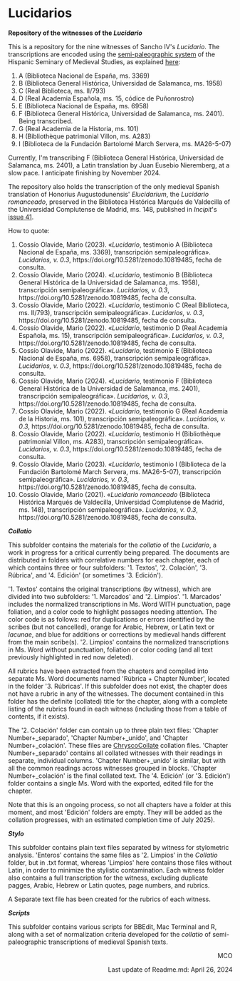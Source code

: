 # Lucidarios
**Repository of the witnesses of the <em>Lucidario</em>**

This is a repository for the nine witnesses of Sancho IV's <em>Lucidario</em>. The transcriptions are encoded using the [semi-paleographic system](http://www.hispanicseminary.org/manual-en.htm) of the Hispanic Seminary of Medieval Studies, as explained [here](https://lucidarios.hypotheses.org/transcripciones/normas-de-transcripcion):

<ol>
<li>A (Biblioteca Nacional de España, ms. 3369)</li>
<li>B (Biblioteca General Histórica, Universidad de Salamanca, ms. 1958)</li>
<li>C (Real Biblioteca, ms. II/793)</li>
<li>D (Real Academia Española, ms. 15, códice de Puñonrostro)</li>
<li>E (Biblioteca Nacional de España, ms. 6958)</li>
<li>F (Biblioteca General Histórica, Universidad de Salamanca, ms. 2401). Being transcribed.</li>
<li>G (Real Academia de la Historia, ms. 101)</li>
<li>H (Bibliothèque patrimonial Villon, ms. A283)</li>
<li>I (Biblioteca de la Fundación Bartolomé March Servera, ms. MA26-5-07)</li> 
</ol>

Currently, I'm transcribing F (Biblioteca General Histórica, Universidad de Salamanca, ms. 2401), a Latin translation by Juan Eusebio Nieremberg, at a slow pace. I anticipate finishing by November 2024.

The repository also holds the transcription of the only medieval Spanish translation of Honorius Augustodunensis' <em>Elucidarium</em>, the <em>Lucidario romanceado</em>, preserved in the Biblioteca Histórica Marqués de Valdecilla of the Universidad Complutense de Madrid, ms. 148, published in <em>Incipit</em>'s [issue 41](http://www.iibicrit-conicet.gov.ar/ojs/index.php/incipit/article/view/541).

How to quote:

<ol>
<li>Cossío Olavide, Mario (2023). «<em>Lucidario</em>, testimonio A (Biblioteca Nacional de España, ms. 3369), transcripción semipaleográfica». <em>Lucidarios, v. 0.3</em>, https://doi.org/10.5281/zenodo.10819485, fecha de consulta.</li>
<li>Cossío Olavide, Mario (2024). «<em>Lucidario</em>, testimonio B (Biblioteca General Histórica de la Universidad de Salamanca, ms. 1958), transcripción semipaleográfica». <em>Lucidarios, v. 0.3</em>, https://doi.org/10.5281/zenodo.10819485, fecha de consulta.</li>
<li>Cossío Olavide, Mario (2022). «<em>Lucidario</em>, testimonio C (Real Biblioteca, ms. II/793), transcripción semipaleográfica». <em>Lucidarios, v. 0.3</em>, https://doi.org/10.5281/zenodo.10819485, fecha de consulta.</li>
<li>Cossío Olavide, Mario (2022). «<em>Lucidario</em>, testimonio D (Real Academia Española, ms. 15), transcripción semipaleográfica». <em>Lucidarios, v. 0.3</em>, https://doi.org/10.5281/zenodo.10819485, fecha de consulta.</li>
<li>Cossío Olavide, Mario (2022). «<em>Lucidario</em>, testimonio E (Biblioteca Nacional de España, ms. 6958), transcripción semipaleográfica». <em>Lucidarios, v. 0.3</em>, https://doi.org/10.5281/zenodo.10819485, fecha de consulta.</li>
<li>Cossío Olavide, Mario (2024). «<em>Lucidario</em>, testimonio F (Biblioteca General Histórica de la Universidad de Salamanca, ms. 2401), transcripción semipaleográfica». <em>Lucidarios, v. 0.3</em>, https://doi.org/10.5281/zenodo.10819485, fecha de consulta.</li>
<li>Cossío Olavide, Mario (2022). «<em>Lucidario</em>, testimonio G (Real Academia de la Historia, ms. 101), transcripción semipaleográfica». <em>Lucidarios, v. 0.3</em>, https://doi.org/10.5281/zenodo.10819485, fecha de consulta.</li>
<li>Cossío Olavide, Mario (2022). «<em>Lucidario</em>, testimonio H (Bibliothèque patrimonial Villon, ms. A283), transcripción semipaleográfica». <em>Lucidarios, v. 0.3</em>, https://doi.org/10.5281/zenodo.10819485, fecha de consulta.</li>
<li>Cossío Olavide, Mario (2023). «<em>Lucidario</em>, testimonio I (Biblioteca de la Fundación Bartolomé March Servera, ms. MA26-5-07), transcripción semipaleográfica». <em>Lucidarios, v. 0.3</em>, https://doi.org/10.5281/zenodo.10819485, fecha de consulta.</li>
<li>Cossío Olavide, Mario (2021). «<em>Lucidario romanceado</em> (Biblioteca Histórica Marqués de Valdecilla, Universidad Complutense de Madrid, ms. 148), transcripción semipaleográfica». <em>Lucidarios, v. 0.3</em>, https://doi.org/10.5281/zenodo.10819485, fecha de consulta.</li>
</ol>

**<em>Collatio</em>**

This subfolder contains the materials for the <em>collatio</em> of the <em>Lucidario</em>, a work in progress for a critical currently being prepared. The documents are distributed in folders with correlative numbers for each chapter, each of which contains three or four subfolders: '1. Textos', '2. Colación', '3. Rúbrica', and '4. Edición' (or sometimes '3. Edición').

'1. Textos' contains the original transcriptions (by witness), which are divided into two subfolders: '1. Marcados' and '2. Limpios'. '1. Marcados' includes the normalized transcriptions in Ms. Word WITH punctuation, page foliation, and a color code to highlight passages needing attention. The color code is as follows: red for duplications or errors identified by the scribes (but not cancelled), orange for Arabic, Hebrew, or Latin text or <em>lacunae</em>, and blue for additions or corrections by medieval hands different from the main scribe(s). '2. Limpios' contains the normalized transcriptions in Ms. Word without punctuation, foliation or color coding (and all text previously highlighted in red now deleted).

All rubrics have been extracted from the chapters and compiled into separate Ms. Word documents named 'Rúbrica + Chapter Number', located in the folder '3. Rúbricas'. If this subfolder does not exist, the chapter does not have a rubric in any of the witnesses. The document contained in this folder has the definite (collated) title for the chapter, along with a complete listing of the rubrics found in each witness (including those from a table of contents, if it exists).

The '2. Colación' folder can contain up to three plain text files: 'Chapter Number+_separado', 'Chapter Number+_unido', and 'Chapter Number+_colación'. These files are [ChryscoCollate](https://cental.uclouvain.be/chrysocollate/) collation files. 'Chapter Number+_separado' contains all collated witnesses with their readings in separate, individual columns. 'Chapter Number+_unido' is similar, but with all the common readings across witnesses grouped in blocks. 'Chapter Number+_colación' is the final collated text. The '4. Edición' (or '3. Edición') folder contains a single Ms. Word with the exported, edited file for the chapter.

Note that this is an ongoing process, so not all chapters have a folder at this moment, and most 'Edición' folders are empty. They will be added as the collation progresses, with an estimated completion time of July 2025).

**<em>Stylo</em>**

This subfolder contains plain text files separated by witness for stylometric analysis. 'Enteros' contains the same files as '2. Limpios' in the <em>Collatio</em> folder, but in .txt format, whereas 'Limpios' here contains those files without Latin, in order to minimize the stylistic contamination. Each witness folder also contains a full transcription for the witness, excluding duplicate pagges, Arabic, Hebrew or Latin quotes, page numbers, and rubrics.

A Separate text file has been created for the rubrics of each witness.

**<em>Scripts</em>**

This subfolder contains various scripts for BBEdit, Mac Terminal and R, along with a set of normalization criteria developed for the <em>collatio</em> of semi-paleographic transcriptions of medieval Spanish texts.

<p align="right">MCO</p>
<p align="right">Last update of Readme.md: April 26, 2024</p>

